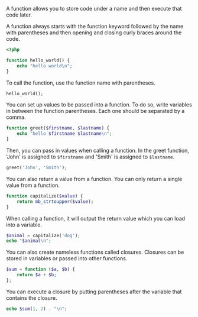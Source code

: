 A function allows you to store code under a name and then execute
that code later.

A function always starts with the
function keyword followed by the name with parentheses and then
opening and closing curly braces around the code.
```php
<?php

function hello_world() {
    echo "hello world\n";
}
```

To call the function, use the function name with parentheses.
```php
hello_world();
```

You can set up values to be passed into a function.
To do so, write variables in between the function parentheses.
Each one should be separated by a comma.
```php
function greet($firstname, $lastname) {
    echo "hello $firstname $lastname\n";
}
```

Then, you can pass in values when calling a function. In the greet function,
'John' is assigned to `$firstname` and 'Smith' is assigned to
`$lastname`.
```php
greet('John', 'Smith');
```

You can also return a value from a function. You can only
return a single value from a function.
```php
function capitalize($value) {
    return mb_strtoupper($value);
}
```

When calling a function, it will output the return value which
you can load into a variable.
```php
$animal = capitalize('dog');
echo "$animal\n";
```

You can also create nameless functions called closures. Closures can be
stored in variables or passed into other functions.
```php
$sum = function ($a, $b) {
    return $a + $b;
};
```

You can execute a closure by putting parentheses after the variable that contains the closure.
```php
echo $sum(1, 2) . "\n";
```
